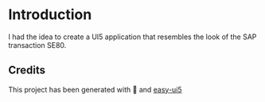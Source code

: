 # Introduction

I had the idea to create a UI5 application that resembles the look of the SAP transaction SE80.


## Credits
This project has been generated with 💙 and [easy-ui5](https://github.com/SAP)
